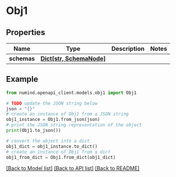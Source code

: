 # Obj1


## Properties

Name | Type | Description | Notes
------------ | ------------- | ------------- | -------------
**schemas** | [**Dict[str, SchemaNode]**](SchemaNode.md) |  | 

## Example

```python
from numind.openapi_client.models.obj1 import Obj1

# TODO update the JSON string below
json = "{}"
# create an instance of Obj1 from a JSON string
obj1_instance = Obj1.from_json(json)
# print the JSON string representation of the object
print(Obj1.to_json())

# convert the object into a dict
obj1_dict = obj1_instance.to_dict()
# create an instance of Obj1 from a dict
obj1_from_dict = Obj1.from_dict(obj1_dict)
```
[[Back to Model list]](../README.md#documentation-for-models) [[Back to API list]](../README.md#documentation-for-api-endpoints) [[Back to README]](../README.md)


